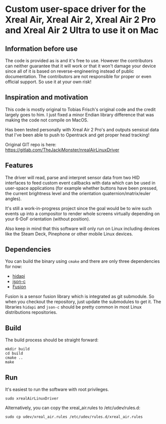 # Custom user-space driver for the Xreal Air, Xreal Air 2, Xreal Air 2 Pro and Xreal Air 2 Ultra to use it on Mac

## Information before use

The code is provided as is and it's free to use. However the contributors can neither guarantee that 
it will work or that it won't damage your device since all of it is based on reverse-engineering 
instead of public documentation. The contributors are not responsible for proper or even official 
support. So use it at your own risk!

## Inspiration and motivation

This code is mostly original to Tobias Frisch's original code and the credit largely goes to him. 
I just fixed a minor Endian library difference that was making the code not compile on MacOS. 

Has been tested personally with Xreal Air 2 Pro's and outputs sensical data that I've been able to push to Opentrack and get proper head tracking!

Original GIT repo is here: https://gitlab.com/TheJackiMonster/nrealAirLinuxDriver


## Features

The driver will read, parse and interpret sensor data from two HID interfaces to feed custom event 
callbacks with data which can be used in user-space applications (for example whether buttons have 
been pressed, the current brightness level and the orientation quaternion/matrix/euler angles).

It's still a work-in-progress project since the goal would be to wire such events up into a 
compositor to render whole screens virtually depending on your 6-DoF orientation (without position).

Also keep in mind that this software will only run on Linux including devices like the Steam Deck, 
Pinephone or other mobile Linux devices.

## Dependencies

You can build the binary using `cmake` and there are only three dependencies for now:
 - [hidapi](https://github.com/libusb/hidapi)
 - [json-c](https://github.com/json-c/json-c/)
 - [Fusion](https://github.com/xioTechnologies/Fusion)

Fusion is a sensor fusion library which is integrated as git submodule. So when you checkout the 
repository, just update the submodules to get it. The libraries `hidapi` and `json-c` should be 
pretty common in most Linux distributions repositories.

## Build

The build process should be straight forward:

```
mkdir build
cd build
cmake ..
make
```

## Run

It's easiest to run the software with root privileges.

```
sudo xrealAirLinuxDriver
```

Alternatively, you can copy the xreal_air.rules to /etc/udev/rules.d:

```
sudo cp udev/xreal_air.rules /etc/udev/rules.d/xreal_air.rules
```
